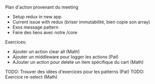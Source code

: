Plan d'action provenant du meeting

-   Setup redux in new app
-   Current issue with redux (briser immutabilité, bien copie son array)
-   Exos message pattern
-   Faire des liens avec notre /core

Exercices:

- Ajouter un action clear all (Math)
- Ajouter un middleware pour logger les actions (Pat)
- AJouter un action pour delete un item spécifique du cart (Math)

TODO: Trouver des idées d'exercices pour les patterns (Pat)
TODO: Exercice re-select (Math)
